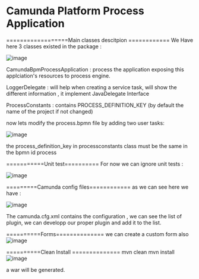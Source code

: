 # Camunda Platform Process Application

==================Main classes descitpion ============
We Have here 3 classes existed in the package :

![image](https://github.com/ghailen/camunda-spring-project-example/assets/36199753/0ba8f43b-d772-4a6f-b55e-d67552674af0)

CamundaBpmProcessApplication : process the application exposing this applciation's resources to process engine.

LoggerDelegate : will help when creating a service task, will show the different information , it implement JavaDelegate Interface

ProcessConstants : contains PROCESS_DEFINITION_KEY (by default the name of the project if not changed)

now lets modify the process.bpmn file by adding two user tasks:

![image](https://github.com/ghailen/camunda-spring-project-example/assets/36199753/95cdaac2-06b3-4e90-8eb1-15c5307ced92)


the process_definition_key in processconstants class must be the same in the bpmn id process


===========Unit test==========
For now we can ignore unit tests : 

![image](https://github.com/ghailen/camunda-spring-project-example/assets/36199753/425ead5e-ac52-42a0-a54b-ee5a45918a32)


=========Camunda config files============
as we can see here we have :

![image](https://github.com/ghailen/camunda-spring-project-example/assets/36199753/95c2b9a4-2808-4ca8-b598-07e6230547df)

The camunda.cfg.xml contains the configuration , we can see the list of plugin, we can developp our proper plugin and add it to the list.


==========Forms==============
we can create a custom form also 
![image](https://github.com/ghailen/camunda-spring-project-example/assets/36199753/c4849bcf-3860-488b-b368-4a3dae615162)

==========Clean Install ==============
mvn clean 
mvn install 
![image](https://github.com/ghailen/camunda-spring-project-example/assets/36199753/a2338f35-8095-42ef-9129-31f773b37b30)

a war will be generated.


